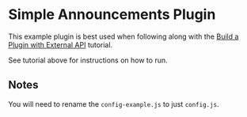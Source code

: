 # Simple Announcements Plugin
This example plugin is best used when following along with the [Build a Plugin with External API](https://jackhenry.dev/open-api-docs/plugins/tutorials/externalapiplugin/) tutorial.

See tutorial above for instructions on how to run.

## Notes
You will need to rename the `config-example.js` to just `config.js`.